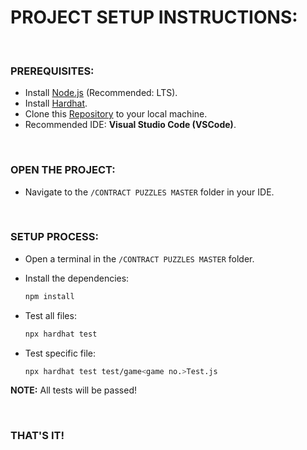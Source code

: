 # PROJECT SETUP INSTRUCTIONS:

<br>

### PREREQUISITES:

- Install [Node.js](https://nodejs.org/en) (Recommended: LTS).
- Install [Hardhat](https://hardhat.org).
- Clone this [Repository](https://github.com/cwrzuhayeem/Alchemy-University) to your local machine.
- Recommended IDE: **Visual Studio Code (VSCode)**.

<br>

### OPEN THE PROJECT:

- Navigate to the `/CONTRACT PUZZLES MASTER` folder in your IDE.

<br>

### SETUP PROCESS:

- Open a terminal in the `/CONTRACT PUZZLES MASTER` folder.
- Install the dependencies:

   ```bash
   npm install
   ```
- Test all files:

   ```bash
   npx hardhat test
   ```
- Test specific file:

   ```bash
   npx hardhat test test/game<game no.>Test.js
   ```
**NOTE:** All tests will be passed!

<br>

### THAT'S IT!
